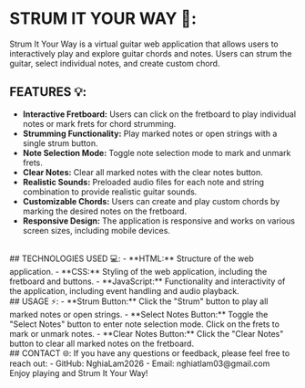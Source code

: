 # STRUM IT YOUR WAY 🎸:
Strum It Your Way is a virtual guitar web application that allows users to interactively play and explore guitar chords and notes. Users can strum the guitar, select individual notes, and create custom chord.
<br>
## FEATURES 💡:
- **Interactive Fretboard:** Users can click on the fretboard to play individual notes or mark frets for chord strumming.
- **Strumming Functionality:** Play marked notes or open strings with a single strum button.
- **Note Selection Mode:** Toggle note selection mode to mark and unmark frets.
- **Clear Notes:** Clear all marked notes with the clear notes button.
- **Realistic Sounds:** Preloaded audio files for each note and string combination to provide realistic guitar sounds.
- **Customizable Chords:** Users can create and play custom chords by marking the desired notes on the fretboard.
- **Responsive Design:** The application is responsive and works on various screen sizes, including mobile devices.
<br>
## TECHNOLOGIES USED 💻:
- **HTML:** Structure of the web application.
- **CSS:** Styling of the web application, including the fretboard and buttons.
- **JavaScript:** Functionality and interactivity of the application, including event handling and audio playback.
<br>
## USAGE ⚡:
- **Strum Button:** Click the "Strum" button to play all marked notes or open strings.
- **Select Notes Button:** Toggle the "Select Notes" button to enter note selection mode. Click on the frets to mark or unmark notes.
- **Clear Notes Button:** Click the "Clear Notes" button to clear all marked notes on the fretboard.
<br>
## CONTACT 🌐:
If you have any questions or feedback, please feel free to reach out:
- GitHub: NghiaLam2026
- Email: nghiatlam03@gmail.com
<br>
Enjoy playing and Strum It Your Way!
